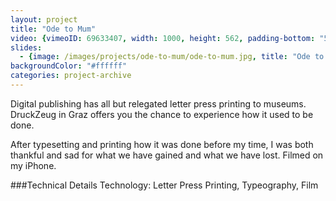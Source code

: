 ```yaml
---
layout: project
title: "Ode to Mum"
video: {vimeoID: 69633407, width: 1000, height: 562, padding-bottom: "54%"}
slides:
  - {image: /images/projects/ode-to-mum/ode-to-mum.jpg, title: "Ode to Mum"}
backgroundColor: "#ffffff"
categories: project-archive
---
```

Digital publishing has all but relegated letter press printing to museums. DruckZeug in Graz offers you the chance to experience how it used to be done. 

After typesetting and printing how it was done before my time, I was both thankful and sad for what we have gained and what we have lost. Filmed on my iPhone.

###Technical Details
Technology: Letter Press Printing, Typeography, Film
